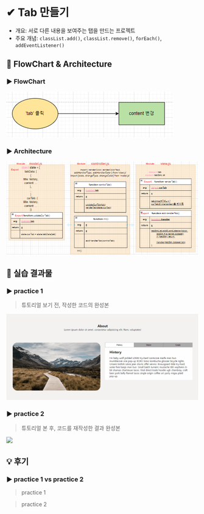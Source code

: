 # ✔ Tab 만들기

-   개요: 서로 다른 내용을 보여주는 탭을 만드는 프로젝트
-   주요 개념: `classList.add()`, `classList.remove()`, `forEach()`, `addEventListener()`

## 🎨 FlowChart & Architecture

[](https://app.diagrams.net/#G1y50WJN9YZztErV0vQRIbKJNldCA_RyJv)

### ▶ FlowChart

![](./image/flowchart.PNG)

### ▶ Architecture

![](./image/architecture.PNG)

## 🧩 실습 결과물

### ▶ practice 1

> 튜토리얼 보기 전, 작성한 코드의 완성본

![](../gif/tab_practice1.gif)

### ▶ practice 2

> 튜토리얼 본 후, 코드를 재작성한 결과 완성본

![](../gif/)

## 💡 후기

### ▶ practice 1 vs practice 2

> practice 1

> practice 2
